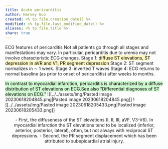 ```yaml
---
title: Acute pericarditis
author: Harvey Guo
created: <% tp.file.creation_date() %>
modified: <% tp.file.last_modified_date() %>
aliases: <% tp.file.title %>
share: true
---
```


ECG features of pericarditis
Not all patients go through all stages and manifestations may vary. In particular, pericarditis due to uremia may not involve characteristic ECG changes. 
Stage 1: <mark style="background: #FFF3A3A6;">diffuse ST elevations, ST depression in aVR and V1, PR segment depression </mark>
Stage 2: ST segment normalizes in ∼ 1 week.
Stage 3: inverted T waves
Stage 4: ECG returns to normal baseline (as prior to onset of pericarditis) after weeks to months.

<mark style="background: #BBFABBA6;">In contrast to myocardial infarction, pericarditis is characterized by a diffuse distribution of ST elevations on ECG.See also “Differential diagnoses of ST elevations on ECG.”</mark>
![[../../assets/img/Pasted image 20230618204845.png|Pasted image 20230618204845.png]]
![[../../assets/img/Pasted image 20230618205433.png|Pasted image 20230618205433.png]]
<center>
- First, the diffuseness of the ST elevations (I, II, III, aVF, V3-V6). In myocardial infarction the ST elevations tend to be localized (inferior, anterior, posterior, lateral), often, but not always with reciprocal ST depressions.
- Second, the PR segment displacement which has been attributed to subepicardial atrial injury.
</center>